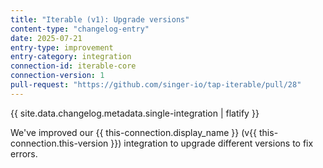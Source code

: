 ```yaml
---
title: "Iterable (v1): Upgrade versions"
content-type: "changelog-entry"
date: 2025-07-21
entry-type: improvement
entry-category: integration
connection-id: iterable-core
connection-version: 1
pull-request: "https://github.com/singer-io/tap-iterable/pull/28"
---
```

{{ site.data.changelog.metadata.single-integration | flatify }}

We've improved our {{ this-connection.display_name }} (v{{ this-connection.this-version }}) integration to upgrade different versions to fix errors.